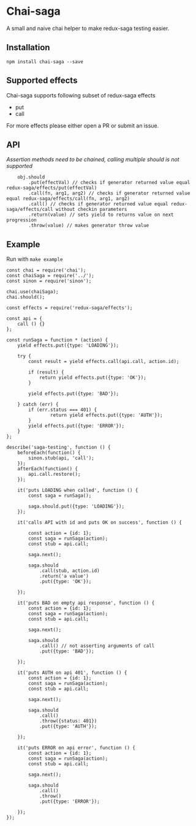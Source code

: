 # Chai-saga

A small and naive chai helper to make redux-saga testing easier.

## Installation

```shell
npm install chai-saga --save
```

## Supported effects

Chai-saga supports following subset of redux-saga effects

- put
- call

For more effects please either open a PR or submit an issue.

## API

*Assertion methods need to be chained, calling multiple should is not supported*

```
	obj.should
		.put(effectVal) // checks if generator returned value equal redux-saga/effects/put(effectVal)
		.call(fn, arg1, arg2) // checks if generator returned value equal redux-saga/effects/call(fn, arg1, arg2)
		.call() // checks if generator returned value equal redux-saga/effects/call without checkin parameters
		.return(value) // sets yield to returns value on next progression
		.throw(value) // makes generator throw value
```

## Example

Run with `make example`

```
const chai = require('chai');
const chaiSaga = require('../');
const sinon = require('sinon');

chai.use(chaiSaga);
chai.should();

const effects = require('redux-saga/effects');

const api = {
	call () {}
};

const runSaga = function * (action) {
	yield effects.put({type: 'LOADING'});

	try {
		const result = yield effects.call(api.call, action.id);

		if (result) {
			return yield effects.put({type: 'OK'});
		}

		yield effects.put({type: 'BAD'});

	} catch (err) {
		if (err.status === 401) {
				return yield effects.put({type: 'AUTH'});
		}
		yield effects.put({type: 'ERROR'});
	}
};

describe('saga-testing', function () {
	beforeEach(function() {
		sinon.stub(api, 'call');
	});
	afterEach(function() {
		api.call.restore();
	});

	it('puts LOADING when called', function () {
		const saga = runSaga();

		saga.should.put({type: 'LOADING'});
	});

	it('calls API with id and puts OK on success', function () {

		const action = {id: 1};
		const saga = runSaga(action);
		const stub = api.call;

		saga.next();

		saga.should
			.call(stub, action.id)
			.return('a value')
			.put({type: 'OK'});

	});

	it('puts BAD on empty api response', function () {
		const action = {id: 1};
		const saga = runSaga(action);
		const stub = api.call;

		saga.next();

		saga.should
			.call() // not asserting arguments of call
			.put({type: 'BAD'});

	});

	it('puts AUTH on api 401', function () {
		const action = {id: 1};
		const saga = runSaga(action);
		const stub = api.call;

		saga.next();

		saga.should
			.call()
			.throw({status: 401})
			.put({type: 'AUTH'});

	});

	it('puts ERROR on api error', function () {
		const action = {id: 1};
		const saga = runSaga(action);
		const stub = api.call;

		saga.next();

		saga.should
			.call()
			.throw()
			.put({type: 'ERROR'});

	});
});
```

